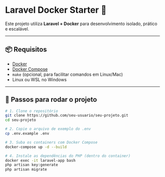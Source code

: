 # Laravel Docker Starter 🚀

Este projeto utiliza **Laravel + Docker** para desenvolvimento isolado, prático e escalável.

---

## 📦 Requisitos

- [Docker](https://www.docker.com/)
- [Docker Compose](https://docs.docker.com/compose/)
- `make` (opcional, para facilitar comandos em Linux/Mac)
- Linux ou WSL no Windows

---

## 🚀 Passos para rodar o projeto

```bash
# 1. Clone o repositório
git clone https://github.com/seu-usuario/seu-projeto.git
cd seu-projeto

# 2. Copie o arquivo de exemplo do .env
cp .env.example .env

# 3. Suba os containers com Docker Compose
docker-compose up -d --build

# 4. Instale as dependências do PHP (dentro do container)
docker exec -it laravel-app bash
php artisan key:generate
php artisan migrate

